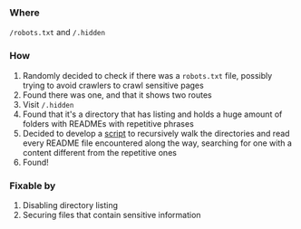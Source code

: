 ### Where  

`/robots.txt` and `/.hidden`

### How  

1. Randomly decided to check if there was a `robots.txt` file, possibly trying to avoid crawlers to crawl sensitive pages
2. Found there was one, and that it shows two routes
3. Visit `/.hidden`
4. Found that it's a directory that has listing and holds a huge amount of folders with READMEs with repetitive phrases
5. Decided to develop a [script](https://github.com/Kuninoto/42_darkly/blob/master/directory_listing_hidden/Resource/explore.py) to recursively walk the directories and read every README file encountered along the way, searching for one with a content different from the repetitive ones
6. Found!

### Fixable by  

1. Disabling directory listing
2. Securing files that contain sensitive information
